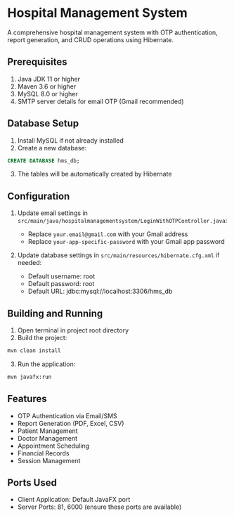 # Hospital Management System

A comprehensive hospital management system with OTP authentication, report generation, and CRUD operations using Hibernate.

## Prerequisites

1. Java JDK 11 or higher
2. Maven 3.6 or higher
3. MySQL 8.0 or higher
4. SMTP server details for email OTP (Gmail recommended)

## Database Setup

1. Install MySQL if not already installed
2. Create a new database:
```sql
CREATE DATABASE hms_db;
```
3. The tables will be automatically created by Hibernate

## Configuration

1. Update email settings in `src/main/java/hospitalmanagementsystem/LoginWithOTPController.java`:
   - Replace `your.email@gmail.com` with your Gmail address
   - Replace `your-app-specific-password` with your Gmail app password

2. Update database settings in `src/main/resources/hibernate.cfg.xml` if needed:
   - Default username: root
   - Default password: root
   - Default URL: jdbc:mysql://localhost:3306/hms_db

## Building and Running

1. Open terminal in project root directory
2. Build the project:
```bash
mvn clean install
```
3. Run the application:
```bash
mvn javafx:run
```

## Features

- OTP Authentication via Email/SMS
- Report Generation (PDF, Excel, CSV)
- Patient Management
- Doctor Management
- Appointment Scheduling
- Financial Records
- Session Management

## Ports Used

- Client Application: Default JavaFX port
- Server Ports: 81, 6000 (ensure these ports are available)